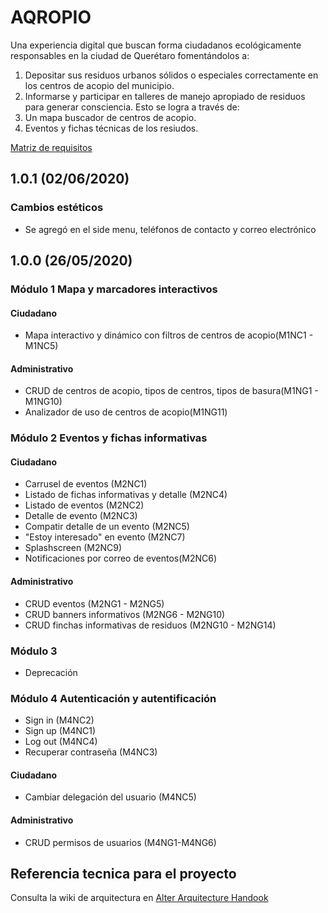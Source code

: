 
# AQROPIO
Una experiencia digital que buscan forma ciudadanos ecológicamente responsables en la ciudad de Querétaro fomentándolos a:
1. Depositar sus residuos urbanos sólidos o especiales correctamente en los centros de acopio del municipio.
2. Informarse y participar en talleres de manejo apropiado de residuos para generar consciencia.
Esto se logra a través de:
1. Un mapa buscador de centros de acopio.
2. Eventos y fichas técnicas de los resiudos.


[Matriz de requisitos](https://docs.google.com/spreadsheets/d/1QAn8QA6UwQu4p5pzo3QpAgggC5GWWg2zO1UTauqZx3s/edit#gid=1078788303)

## 1.0.1 (02/06/2020)
### Cambios estéticos
* Se agregó en el side menu, teléfonos de contacto y correo electrónico

## 1.0.0 (26/05/2020)

### Módulo 1 Mapa y marcadores interactivos

#### Ciudadano
* Mapa interactivo y dinámico con filtros de centros de acopio(M1NC1 - M1NC5)
#### Administrativo
* CRUD de centros de acopio, tipos de centros, tipos de basura(M1NG1 - M1NG10)
* Analizador de uso de centros de acopio(M1NG11)

### Módulo 2 Eventos y fichas informativas
#### Ciudadano
* Carrusel de eventos (M2NC1)
* Listado de fichas informativas y detalle (M2NC4)
* Listado de eventos (M2NC2)
* Detalle de evento (M2NC3)
* Compatir detalle de un evento (M2NC5)
* "Estoy interesado" en evento (M2NC7)
* Splashscreen (M2NC9)
* Notificaciones por correo de eventos(M2NC6)
#### Administrativo
* CRUD eventos (M2NG1 - M2NG5)
* CRUD banners informativos (M2NG6 - M2NG10)
* CRUD finchas informativas de residuos  (M2NG10 - M2NG14)

### Módulo 3
* Deprecación
 
### Módulo 4 Autenticación y autentificación 
* Sign in (M4NC2)
* Sign up (M4NC1)
* Log out (M4NC4)
* Recuperar contraseña (M4NC3)
#### Ciudadano
* Cambiar delegación del usuario (M4NC5)
#### Administrativo
* CRUD permisos de usuarios (M4NG1-M4NG6)

## Referencia tecnica para el proyecto
Consulta la wiki de arquitectura en [Alter Arquitecture Handook](http://altermx.website/index.php/Arquitectura_Gobierno)




